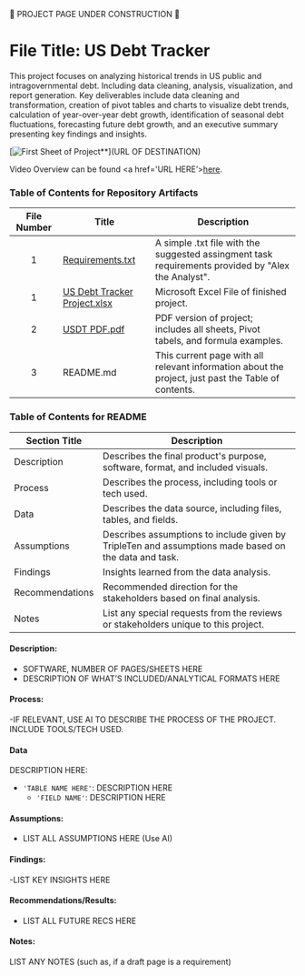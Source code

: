 
🚧 PROJECT PAGE UNDER CONSTRUCTION 🚧

# File Title: US Debt Tracker

This project focuses on analyzing historical trends in US public and intragovernmental debt.
Including data cleaning, analysis, visualization, and report generation.
Key deliverables include data cleaning and transformation, creation of pivot tables and charts to visualize debt trends, calculation of year-over-year debt growth, identification of seasonal debt fluctuations, forecasting future debt growth, and an executive summary presenting key findings and insights.


[<img src="https://github.com/Tiffany-Bergett/Data_Projects_Personal_Projects/blob/main/Images/USDT.1.ES.png" alt="First Sheet of Project**">](URL OF DESTINATION)

Video Overview can be found <a href='URL HERE’><u>here</u>.</a>

### Table of Contents for Repository Artifacts
| File Number | Title | Description |
| :-----------: | ----------- |----------- |
| 1 | [Requirements.txt](https://github.com/Tiffany-Bergett/Data_Projects_Personal_Projects/blob/main/US%20Debt%20Tracker/Requirements.txt) | A simple .txt file with the suggested assingment task requirements provided by "Alex the Analyst". |
| 1 | [US Debt Tracker Project.xlsx](https://github.com/Tiffany-Bergett/Data_Projects_Personal_Projects/blob/main/US%20Debt%20Tracker/US%20Debt%20Tracker%20Project.xlsx) | Microsoft Excel File of finished project. |
| 2 | [USDT PDF.pdf](https://github.com/Tiffany-Bergett/Data_Projects_Personal_Projects/blob/main/US%20Debt%20Tracker/USDT%20PDF.pdf) | PDF version of project; includes all sheets, Pivot tabels, and formula examples. |
| 3 | README.md | This current page with all relevant information about the project, just past the Table of contents. |


### Table of Contents for README
| Section Title | Description |
| ----------- |----------- |
| Description | Describes the final product's purpose, software, format, and included visuals. |
| Process | Describes the process, including tools or tech used. |
| Data | Describes the data source, including files, tables, and fields. |
| Assumptions | Describes assumptions to include given by TripleTen and assumptions made based on the data and task. |
| Findings | Insights learned from the data analysis. |
| Recommendations | Recommended direction for the stakeholders based on final analysis. |
| Notes | List any special requests from the reviews or stakeholders unique to this project. |

#### Description:
- SOFTWARE, NUMBER OF PAGES/SHEETS HERE
- DESCRIPTION OF WHAT’S INCLUDED/ANALYTICAL FORMATS HERE

#### Process:
-IF RELEVANT, USE AI TO DESCRIBE THE PROCESS OF THE PROJECT. INCLUDE TOOLS/TECH USED.

#### Data
DESCRIPTION HERE:
- `'TABLE NAME HERE'`: DESCRIPTION HERE
    - `'FIELD NAME'`: DESCRIPTION HERE

#### Assumptions:
- LIST ALL ASSUMPTIONS HERE (Use AI)


#### Findings:
-LIST KEY INSIGHTS HERE

#### Recommendations/Results:
- LIST ALL FUTURE RECS HERE

#### Notes:
LIST ANY NOTES (such as, if a draft page is a requirement)

